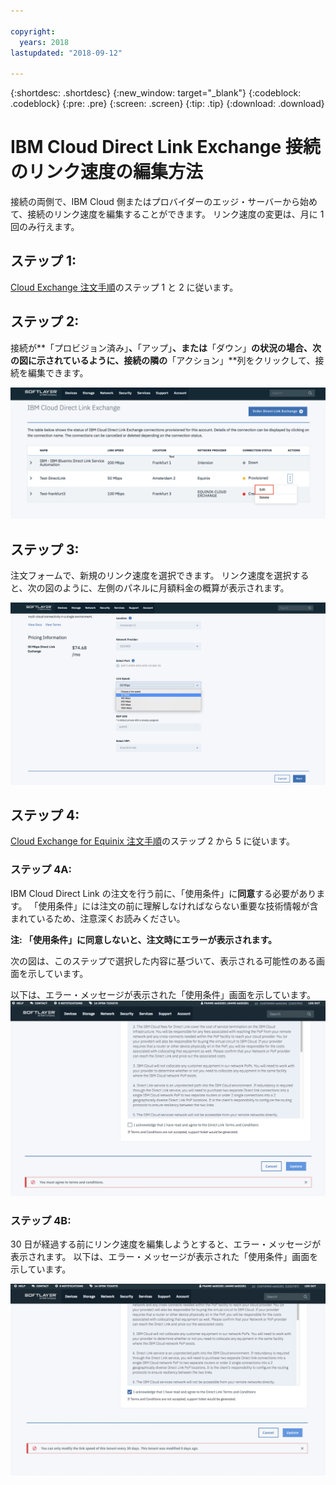 ```yaml
---

copyright:
  years: 2018
lastupdated: "2018-09-12"

---
```


{:shortdesc: .shortdesc}
{:new_window: target="_blank"}
{:codeblock: .codeblock}
{:pre: .pre}
{:screen: .screen}
{:tip: .tip}
{:download: .download}

# IBM Cloud Direct Link Exchange 接続のリンク速度の編集方法

接続の両側で、IBM Cloud 側またはプロバイダーのエッジ・サーバーから始めて、接続のリンク速度を編集することができます。 リンク速度の変更は、月に 1 回のみ行えます。

## ステップ 1: 

[Cloud Exchange 注文手順](cloud-exchange-automation.html)のステップ 1 と 2 に従います。

## ステップ 2:

接続が**「プロビジョン済み」**、**「アップ」**、または**「ダウン」**の状況の場合、次の図に示されているように、接続の隣の**「アクション」**列をクリックして、接続を編集できます。

![ステップ 14](/images/PSRL-Step2.png)

## ステップ 3:

注文フォームで、新規のリンク速度を選択できます。 リンク速度を選択すると、次の図のように、左側のパネルに月額料金の概算が表示されます。

![ステップ 15](/images/PSRL-Step3.png)


## ステップ 4:

[Cloud Exchange for Equinix 注文手順](cloud-exchange-automation.html#how-to-order-cloud-exchange-for-equinix)のステップ 2 から 5 に従います。

### ステップ 4A:
IBM Cloud Direct Link の注文を行う前に、「使用条件」に**同意**する必要があります。 「使用条件」には注文の前に理解しなければならない重要な技術情報が含まれているため、注意深くお読みください。 

**注: 「使用条件」に同意しないと、注文時にエラーが表示されます。**

次の図は、このステップで選択した内容に基づいて、表示される可能性のある画面を示しています。

以下は、エラー・メッセージが表示された「使用条件」画面を示しています。
![ステップ 16](/images/PSRL-Step4A.png)

### ステップ 4B:
30 日が経過する前にリンク速度を編集しようとすると、エラー・メッセージが表示されます。 以下は、エラー・メッセージが表示された「使用条件」画面を示しています。

![ステップ 17](/images/PSRL-Step4B.png)
